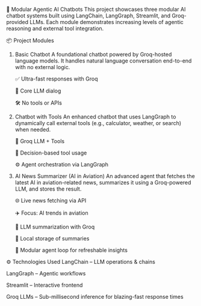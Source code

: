 🧠 Modular Agentic AI Chatbots
This project showcases three modular AI chatbot systems built using LangChain, LangGraph, Streamlit, and Groq-provided LLMs. Each module demonstrates increasing levels of agentic reasoning and external tool integration.

📦 Project Modules
1. Basic Chatbot
A foundational chatbot powered by Groq-hosted language models. It handles natural language conversation end-to-end with no external logic.

    ✅ Ultra-fast responses with Groq
    
    🧠 Core LLM dialog
    
    🛠 No tools or APIs

2. Chatbot with Tools
An enhanced chatbot that uses LangGraph to dynamically call external tools (e.g., calculator, weather, or search) when needed.

    🧠 Groq LLM + Tools
    
    🔄 Decision-based tool usage
    
    ⚙️ Agent orchestration via LangGraph

3. AI News Summarizer (AI in Aviation)
An advanced agent that fetches the latest AI in aviation-related news, summarizes it using a Groq-powered LLM, and stores the result.

    🌐 Live news fetching via API
    
    ✈️ Focus: AI trends in aviation
    
    🧠 LLM summarization with Groq
    
    💾 Local storage of summaries
    
    🔁 Modular agent loop for refreshable insights

⚙️ Technologies Used
LangChain – LLM operations & chains

LangGraph – Agentic workflows

Streamlit – Interactive frontend

Groq LLMs – Sub-millisecond inference for blazing-fast response times


